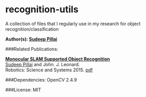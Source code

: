 recognition-utils
=================

A collection of files that I regularly use in my research for object recognition/classification

**Author(s): [Sudeep Pillai](http://people.csail.mit.edu/spillai/)**

###Related Publications:

[**Monocular SLAM Supported Object     Recognition**](http://people.csail.mit.edu/spillai/projects/vslam-object-recognition/)<br>
 [Sudeep Pillai](http://people.csail.mit.edu/spillai/) and John. J. Leonard. <br>
 Robotics: Science and Systems 2015. [pdf](www.roboticsproceedings.org/rss11/p34.pdf)

###Dependencies:
OpenCV 2.4.9

###License:
MIT


